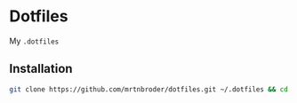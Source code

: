 # Dotfiles

My `.dotfiles`

## Installation

```sh
git clone https://github.com/mrtnbroder/dotfiles.git ~/.dotfiles && cd ~/.dotfiles && make install
```

